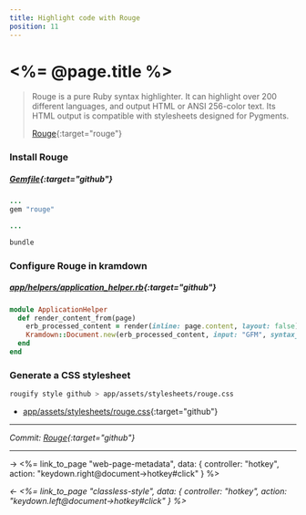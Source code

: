 ```yaml
---
title: Highlight code with Rouge
position: 11
---
```


# <%= @page.title %>

> Rouge is a pure Ruby syntax highlighter. It can highlight over 200 different languages, and output HTML or ANSI 256-color text. Its HTML output is compatible with stylesheets designed for Pygments.
>
> [Rouge](https://github.com/rouge-ruby/rouge){:target="rouge"}

### Install Rouge

##### _[Gemfile](https://github.com/fcatuhe/rails-static/blob/9820d8c7fc5b01dac968db123347d440b70a10ee/Gemfile#L29){:target="github"}_

```ruby
...
gem "rouge"

...
```

```sh
bundle
```

### Configure Rouge in kramdown

##### _[app/helpers/application_helper.rb](https://github.com/fcatuhe/rails-static/blob/9820d8c7fc5b01dac968db123347d440b70a10ee/app/helpers/application_helper.rb#L4){:target="github"}_

```ruby
module ApplicationHelper
  def render_content_from(page)
    erb_processed_content = render(inline: page.content, layout: false)
    Kramdown::Document.new(erb_processed_content, input: "GFM", syntax_highlighter: :rouge).to_html.html_safe
  end
end
```

### Generate a CSS stylesheet

```bash
rougify style github > app/assets/stylesheets/rouge.css
```

- [app/assets/stylesheets/rouge.css](https://github.com/fcatuhe/rails-static/blob/9820d8c7fc5b01dac968db123347d440b70a10ee/app/assets/stylesheets/rouge.css){:target="github"}

---

_Commit: [Rouge](https://github.com/fcatuhe/rails-static/commit/9820d8c7fc5b01dac968db123347d440b70a10ee){:target="github"}_

---

→ <%= link_to_page "web-page-metadata", data: { controller: "hotkey", action: "keydown.right@document->hotkey#click" } %>

_← <%= link_to_page "classless-style", data: { controller: "hotkey", action: "keydown.left@document->hotkey#click" } %>_
